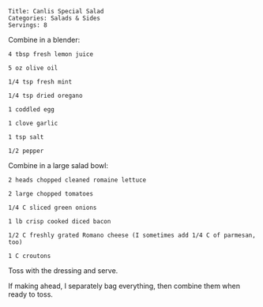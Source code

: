 ~~~ recipe-info
Title: Canlis Special Salad
Categories: Salads & Sides
Servings: 8
~~~

Combine in a blender:

~~~ recipe-ingredients
4 tbsp fresh lemon juice

5 oz olive oil

1/4 tsp fresh mint

1/4 tsp dried oregano

1 coddled egg

1 clove garlic

1 tsp salt

1/2 pepper
~~~

Combine in a large salad bowl:

~~~ recipe-ingredients
2 heads chopped cleaned romaine lettuce

2 large chopped tomatoes

1/4 C sliced green onions

1 lb crisp cooked diced bacon

1/2 C freshly grated Romano cheese (I sometimes add 1/4 C of parmesan, too)

1 C croutons
~~~

Toss with the dressing and serve.

If making ahead, I separately bag everything, then combine them when ready to toss.
